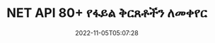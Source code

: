 ---
############################# Static ############################
layout: "product"
date: 2022-11-05T05:07:28
draft: false

product: "Conversion"
product_tag: "conversion"
platform: .NET
platform_tag: net

############################# Head ############################
head_title: "C# .NET ሰነድ ልወጣ API | ፒዲኤፍ ቃል ኤክሴል PPTX HTML ምስሎችን ቀይር"
head_description: "C# .NET ሰነድ ልወጣ ኤፒአይ። PDF Word DOC DOCX፣ Excel ተመን ሉሆች PPT PPTX፣ HTML፣ PSD፣ MPT MPP፣ ኢሜል MSG EMLX፣ AutoCAD እና የምስል ፋይል ቅርጸቶችን ቀይር።"

############################# Header ############################
title: "NET API 80+ የፋይል ቅርጸቶችን ለመቀየር"
description: "ምንም ውጫዊ ሶፍትዌር ሳይጭኑ ሰነድ እና ምስል የመቀየር ተግባርን ወደ NET መተግበሪያዎች ለማዋሃድ ቀላል ኤፒአይ።"
button:
    enable: true
    icon: "fas fa-arrow-down"
    label: "ነጻ ሙከራ ያውርዱ"
    link: "https://downloads.groupdocs.com/conversion/net"

############################# SubMenu ############################
submenu:
    enable: true
    
    left:
        img_alt: "GroupDocs.Conversion for .NET"
        image: "https://www.groupdocs.cloud/templates/groupdocs/images/product-logos/groupdocs-conversion-net.png"
        product: "GroupDocs.Conversion"
        platform: ".NET"

    middle:
        button:
            # button loop
            - link: "#overview"
              text: "አጠቃላይ እይታ"

            # button loop
            - link: "#features"
              text: "ዋና መለያ ጸባያት"

            # button loop
            - link: "#support"
              text: "ድጋፍ"

            # button loop
            - link: "https://products.groupdocs.app/conversion"
              text: "የቀጥታ ማሳያ"

            # button loop
            - link: "https://purchase.groupdocs.com/pricing/conversion/net"
              text: "የዋጋ አሰጣጥ"

    right:
        link_download: "https://downloads.groupdocs.com/conversion"
        link_learn: "https://docs.groupdocs.com/conversion/net/"
        link_buy: "https://purchase.groupdocs.com"

############################# Overview ############################
overview:
    enable: true
    content: |
      GroupDocs.Conversion for .NET ቀላል የኤፒአይዎች ስብስብ ያቀርባል፣ ይህም ገንቢዎች በC#፣ ASP.NET እና ሌሎች .NET ተዛማጅ ቴክኖሎጂዎች ውስጥ ኃይለኛ የሰነድ ልወጣ መተግበሪያዎችን እንዲገነቡ ያስችላቸዋል። GroupDocs.Conversion for .NET ኤፒአይ ፈጣን፣ ቀልጣፋ እና አስተማማኝ የፋይል ልወጣ መፍትሄ ለዋና ተጠቃሚዎችዎ ያቀርባል። ፒዲኤፍ፣ ኤችቲኤምኤል፣ ኢሜል፣ የማይክሮሶፍት ዎርድ ሰነዶች፣ የኤክሴል ተመን ሉሆች፣ የፓወር ፖይንት አቀራረቦች፣ ፕሮጄክት፣ ፎቶሾፕ፣ CorelDraw፣ AutoCAD፣ ዲያግራሞች፣ የራስተር ምስል ፋይል ቅርጸቶች እና ሌሎችንም ጨምሮ በሁሉም ታዋቂ የንግድ ሰነዶች ቅርጸቶች መካከል ትክክለኛ ልወጣዎችን ማከናወንን ይደግፋል። የሰነድ መቀየሪያው ቤተ-መጽሐፍት የምንጭ ሰነድ ቅርፀትን በራስ-ሰር ፈልጎ ያገኛል እና ሙሉውን ሰነድ ወይም የተወሰኑ ገጾችን ወደ ተፈላጊው የውጤት ቅርጸት ለመለወጥ ሁሉንም ቁጥጥር ይሰጥዎታል። የጎደሉትን ቅርጸ-ቁምፊዎች በተመረጡት መተካት እና በማንኛውም የሰነድ ገጽ ላይ የጽሑፍ ወይም የምስል የውሃ ምልክቶችን ማከል ቀላል ነው።

      GroupDocs.Conversion for .NET .NET መድረክን በሚያነጣጥሩ በማንኛውም የእድገት አካባቢ ውስጥ መተግበሪያዎችን ለማዘጋጀት ጥቅም ላይ ሊውል ይችላል። በሁሉም .NET ላይ ከተመሠረቱ ቋንቋዎች ጋር ተኳሃኝ ነው እና ሞኖ ወይም .NET ማዕቀፎችን (.NET Coreን ጨምሮ) የሚጫኑትን ታዋቂ ኦፕሬቲንግ ሲስተሞችን (Windows፣ Linux፣ MacOS) ይደግፋል።
    tabs:
      enable: true
      
      ## TAB ONE ##
      tab_one:
        description: |
          የሚከተለው የGroupDocs.Conversion for .NET አጠቃላይ እይታ ነው፡-
        
        right:
          enable: true
          icon: "fab fa-html5"
          title: "አጠቃላይ እይታ"
          content: |
            * የፋይል ዓይነትን በራስ-ሰር ፈልግ
            * ሰነዶችን ይለውጡ
            * የዝግጅት አቀራረቦችን ቀይር
            * የተመን ሉሆችን ቀይር
            * ራስተር ምስሎችን ይለውጡ
            * ፒዲኤፍ ሰነዶችን ይለውጡ
            * ሌሎች ቅርጸቶችን ይለውጡ
            * Watermark ተግብር
            * የፋይል ይለፍ ቃል ይግለጹ
            * ልወጣን አብጅ

      ## TAB TWO ##
      tab_two:
        description: |
          GroupDocs.Conversion for .NET በሁሉም ታዋቂ እና በብዛት ጥቅም ላይ የዋሉ [የሰነድ ፋይል ቅርጸቶች](https://docs.groupdocs.com/conversion/net/supported-document-formats/) መካከል መቀየርን ይደግፋል።

        left:
          enable: true
          table:
            # table loop
            - title: "ቀይር ከ፡"
              content: |
                ** ሰነዶች ***: DOC, DOCX, DOCM, DOT, DOTX, DOTM, RTF, TXT, ODT, OTT
                ** የተመን ሉህ ***፡ XLS፣ XLSX፣ XLSM፣ XLSB፣ CSV፣ XLS2003፣ ODS፣ TSV፣ XLT፣ XLTX፣ XLTM፣ XLAM፣ FODS፣ SXC
                ** የዝግጅት አቀራረቦች ***፡ PPT፣ PPTX፣ PPS፣ PPSX፣ ODP፣ POT፣ POTX፣ POTM፣ PPTM፣ PPSM፣ FODP
                ** ምስሎች ***፡ TIF፣ TIFF፣ JPG፣ JPEG፣ PNG፣ GIF፣ BMP፣ ICO፣ DIB፣ JPC፣ JPEG-LS፣ JPEG2000
                ** ተንቀሳቃሽ ***፡ ፒዲኤፍ፣ ኤክስፒኤስ፣ ኦክስፒኤስ፣ EPUB
                **HTML**: ኤችቲኤምኤል፣ ኤችቲኤምኤል፣ ኤምኤችቲኤምኤል
                ** ሜታፋይሎች ***፡ EMZ፣ WMZ
                ** PhotoShop ***: PSD
                ** ፕሮጀክት ***: MPP, MPT, MPX
                ** እይታ ***፡ PST፣ OST
                ** ኢሜል ***: MSG, EML, EMLX
                ** ሥዕላዊ መግለጫዎች**፡ VSD፣ VSDX፣ VSDM፣ VSS፣ VSSM፣ VST፣ VSTM፣ VSX፣ VTX፣ VDW፣ VDX፣ SVG፣ SVGZ
                ** AutoCAD ***: DXF፣ DWG፣ DWF፣ STL፣ IFC፣ DWT
                ** ፖስትስክሪፕት ***: EPS, PS, PSL, CGM
                ** CorelDRAW ***: ሲዲአር፣ ሲኤምኤክስ
                ** ሌላ ***፡ VCF፣ PLT፣ LGS፣ OTG፣ MD፣ AI፣ LOG

        right:
          enable: true
          table:
            # table loop
            - title: "ቀይር ወደ፡"
              content: |
                ** ሰነዶች ***: DOC, DOCX, DOCM, DOT, DOTX, DOTM, RTF, TXT, ODT, OTT
                ** የተመን ሉሆች**፡ XLS፣ XLSX፣ XLSM፣ XLSB፣ CSV፣ XLS2003፣ TSV፣ XLTX፣ ODS፣ XLAM፣ FODS፣ DIF፣ SXC
                ** የዝግጅት አቀራረቦች ***፡ PPT፣ PPTX፣ PPS፣ PPSX፣ ODP፣ POTX፣ POTM፣ PPTM፣ PPSM፣ FODP
                ** ምስሎች ***፡ TIF፣ TIFF፣ JPG፣ JPEG፣ PNG፣ GIF፣ BMP፣ ICO፣ JPEG2000
                ** ሜታፋይሎች ***፡ EMF፣ WMF፣ EMZ፣ WMZ
                ** ሥዕላዊ መግለጫዎች ***: SVGZ
                ** ተንቀሳቃሽ ***: ፒዲኤፍ ፣ ኤክስፒኤስ
                **HTML**: ኤችቲኤምኤል፣ ኤችቲኤምኤል፣ ኤምኤችቲኤምኤል
                ** ሌላ ***: MD

      ## TAB THREE ##
      tab_three:
        description: |
          GroupDocs.Conversion for .NET የሚከተሉትን ስርዓተ ክወናዎች፣ ማዕቀፎች እና የጥቅል አስተዳዳሪዎች ይደግፋል፡
      
        left:
          enable: true
          table:
            # table loop
            - icon: "fab fa-windows"
              title: "ስርዓተ ክወናዎች"
              content: |
                Windows Desktop, Windows Server, Windows Azure, Linux, MacOS

            # table loop
            - icon: "fas fa-code"
              title: "የሚደገፉ Frameworks"
              content: |
                Frameworks: .NET Framework, .NET Standard, .NET Core, Mono

        right:
          enable: true
          table:
            # table loop
            - icon: "fas fa-box"
              title: "የጥቅል አስተዳዳሪ"
              content: |
                Nuget

            # table loop
            - icon: "fas fa-tools"
              title: "የጥቅል አስተዳዳሪ"
              content: |
                Microsoft Visual Studio, Xamarin, MonoDevelop

############################# Features ############################
features:
    enable: true
    title: "GroupDocs.Conversion for .NET ባህሪያት"

    feature:
      # feature loop
      - icon: "fas fa-copy"
        content: "ቀላል ውህደት እና የሚለካ ፈቃድ አሰጣጥ"

      # feature loop
      - icon: "fas fa-eye"
        content: "ወደ ቃላት፣ ስላይዶች ወይም ህዋሶች በሚቀይሩበት ጊዜ ነባሪ የማጉላት አማራጭን ያዘጋጁ"

      # feature loop
      - icon: "fas fa-bolt"
        content: "ወደ/ከሁሉም ታዋቂ ራስተር የምስል ቅርጸቶች ቀይር እና ምስል ዲፒአይ፣ ቁመት እና ስፋትን መድብ"
      
      # feature loop
      - icon: "fas fa-file-powerpoint"
        content: "ፒዲኤፍ እና ምስልን ወደ ግራጫ ሚዛን ቀይር እና ፒዲኤፍ ሰነድ ለድር መስመራዊ አድርግ"

      # feature loop
      - icon: "fas fa-code"
        content: "የዕልባት ደረጃን፣ ርእስ ደረጃን እና የተዘረጋውን ደረጃ በ Word ወደ ፒዲኤፍ/XPS መለወጥ ይግለጹ"

      # feature loop
      - icon: "fas fa-cloud"
        content: "ያዋቅሩ እና በተቀየረ ሰነድ ውስጥ የውሃ ምልክትን ከጽሑፍ በስተጀርባ ለማሳየት እንደ ዳራ ያስቀምጡ"

      # feature loop
      - icon: "fas fa-remove-format"
        content: "ከኢሜል በሚቀየርበት ጊዜ የኢሜል ራስጌን ይስሩ"

      # feature loop
      - icon: "fas fa-comment-slash"
        content: "በሰነድ ልወጣ ወቅት ብጁ የቅርጸ-ቁምፊ ማውጫዎችን ያቀናብሩ እና በግልጽ የሚጫኑ/የሚተኩ ቅርጸ-ቁምፊን ያቀናብሩ"

      # feature loop
      - icon: "fas fa-location-arrow"
        content: "የጎደሉትን ቅርጸ ቁምፊዎች ለሰነዶች፣ ስላይዶች እና የተመን ሉሆች ለመለወጥ ነባሪ ቅርጸ-ቁምፊን ያቀናብሩ"

      # feature loop
      - icon: "fas fa-border-all"
        content: ""

      # feature loop
      - icon: "fas fa-wrench"
        content: "የተመን ሉህ በግሪድ-መስመሮች ቀይር እና በሚቀየርበት ጊዜ ከስላይዶች አስተያየቶችን አስወግድ"

      # feature loop
      - icon: "fas fa-columns"
        content: "የተወሰኑ የሰነድ ገጾችን እንደ ፒዲኤፍ ቅርጸት ይለውጡ እና የተወሰነ የሕዋስ ክልል በተመን ሉሆች ውስጥ ይለውጡ"

      # feature loop
      - icon: "fas fa-file-word"
        content: "የተመን ሉሆችን በሚቀይሩበት ጊዜ የተደበቁ ሉሆችን አሳይ እና ባዶ ረድፎችን እና አምዶችን ዝለል"

      # feature loop
      - icon: "fas fa-envelope"
        content: "የሰነድ ጠቅላላ ገጾችን ይቁጠሩ እና በሚቀየርበት ጊዜ የይለፍ ቃል ወደ ያልተጠበቀ ሰነድ ያዘጋጁ"

      # feature loop
      - icon: "fas fa-print"
        content: "ማብራሪያዎችን እና የተከተቱ ፋይሎችን ከፒዲኤፍ የማስወገድ አማራጭ"

      # feature loop
      - icon: "fas fa-file-archive"
        content: "ወደ ኤችቲኤምኤል ሲቀየር HTML 5 Compliant Markup ይፍጠሩ"

      # feature loop
      - icon: "fas fa-lock"
        content: "የምንጭን አይነት በራስ ሰር አግኝ እና ከዥረት ሲቀይሩ ሁሉንም ሊሆኑ የሚችሉ ልወጣዎችን ይመልሱ"

      # feature loop
      - icon: "fas fa-file-code"
        content: "ወደ ፒዲኤፍ ወይም ኤችቲኤምኤል በሚቀየርበት ጊዜ እያንዳንዱን ገጽ በተለየ ዥረት የመመለስ ችሎታ"
      
      # feature loop
      - icon: "fas fa-fill-drip"
        content: "ከቃል በሚቀይሩበት ጊዜ ምልክት ማድረጊያን፣ አስተያየቶችን ያሳዩ/ደብቅ እና ለውጦችን ይከታተሉ"

      # feature loop
      - icon: "fas fa-file-excel"
        content: "DOCX ወደ Tiff G3 መቀየር ከሻዲንግ አማራጭ ጋር"

      # feature loop
      - icon: "fas fa-heading"
        content: "ከCAD ሰነድ ሲቀይሩ የተወሰኑ አቀማመጦችን ይለውጡ"

      # feature loop
      - icon: "fas fa-project-diagram"
        content: "የተቀየረ ሰነድ ወደ ፋይል በሚቀመጥበት ጊዜ በራስ-ሰር መሰየም"

      # feature loop
      - icon: "fas fa-cube"
        content: "በኤፒአይ አጠቃቀም ላይ ተመስርተው እንዲከፈሉ የሚለካ ፍቃድ መስጠት ይደገፋል"

      # feature loop
      - icon: "fab fa-uncharted"
        content: "ንድፎችን ወደ የቃል ማቀናበሪያ ፋይል ቅርጸቶች ቀይር"
      
      # feature loop
      - icon: "fab fa-uncharted"
        content: "ኤችቲኤምኤል ወደ ዎርድ ፕሮሰሲንግ ሰነድ በሚቀይሩበት ጊዜ የገጽ ቁጥሮችን ያክሉ"

      # feature loop
      - icon: "fab fa-uncharted"
        content: "የኤክስኤምኤል ሰነዶችን ያለ ትራንስፎርሜሽን ወደ ማንኛውም ቅርጸት ይለውጡ"

      # feature loop
      - icon: "fab fa-uncharted"
        content: "የፋይል ልወጣ ሂደትን (ጀምር፣ መጨረሻ) በቀጥታ ከደንበኛ ወገን መተግበሪያ ተቆጣጠር"

    more_feature:
      # more_feature_loop
      - title: "የሰነድ ቅርጸቶችን በቀላሉ ይለውጡ"
        content: |
          GroupDocs.Conversion for .NETን በመጠቀም የሰነድ ፋይል ቅርጸት መቀየር በጣም ቀላል ነው። የሚከተለው ምሳሌ C#ን በመጠቀም ፒዲኤፍ ፋይልን ወደ DOC ፋይል እንዴት እንደሚቀይሩ ያሳየዎታል፡-  
            
          {features.more_feature.step1} 
          {features.more_feature.step2} 
          {features.more_feature.step3} 
            
          ```csharp    
           // ለመለወጥ የምንጭ ፋይል DOCXን ጫን
          var converter = new GroupDocs.Conversion.Converter("input.docx");
          // ለታለመ ቅርጸት PDF የልወጣ አማራጮችን ያዘጋጁ
          var convertOptions = converter.GetPossibleConversions()["pdf"].ConvertOptions;
          // ወደ PDF ቅርጸት ቀይር
          converter.Convert("output.pdf", convertOptions);
          ```
            
      # more_feature_loop
      - title: "ወደ ምስል ቅርጸቶች መለወጥ"
        content: "GroupDocs.Conversion for .NET .NET መድረክን በሚያነጣጥሩ በማንኛውም የእድገት አካባቢ ውስጥ መተግበሪያዎችን ለማዘጋጀት ጥቅም ላይ ሊውል ይችላል። በሁሉም .NET ላይ ከተመሠረቱ ቋንቋዎች ጋር ተኳሃኝ ነው እና ሞኖ ወይም .NET ማዕቀፎችን (.NET Coreን ጨምሮ) የሚጫኑትን ታዋቂ ኦፕሬቲንግ ሲስተሞችን (Windows፣ Linux፣ MacOS) ይደግፋል።"

      # more_feature_loop
      - title: "የተለያዩ የፒዲኤፍ ቅርጸት ዓይነቶችን ይደግፋል"
        content: |
          GroupDocs.Conversion for .NET ኤፒአይ ሰነድ ወደሚከተሉት የፒዲኤፍ አይነቶች/ቅርጸቶች መለወጥን ይደግፋል፡-  
            
          * PdfA_1A
          * PdfA_1B
          * PdfA_2A
          * PdfA_3A
          * PdfA_2B
          * PdfA_2U
          * PdfA_3B
          * PdfA_3U
          * v1_3
          * v1_4
          * v1_5
          * v1_6
          * v1_7
          * PdfX_1A
          * PdfX3

############################# Support ############################
support:
    enable: true

############################# Solutions ############################
solutions:
    enable: true
    title: "GroupDocs.Conversion የሰነድ ቅየራ ኤፒአይዎችን ለሌሎች ታዋቂ የልማት አካባቢዎች ያቀርባል"

    solution:
        # solution loop
        - img_alt: "የቡድን ሰነዶች.ልወጣ ለጃቫ"
          image: "https://www.groupdocs.cloud/templates/groupdocs/images/product-logos/groupdocs-conversion-java.png"
          product: "GroupDocs.Conversion"
          platform: "ጃቫ"
          link: "/መቀየር/ጃቫ/"

############################# Back to top ###############################
back_to_top:
  enable: true
---